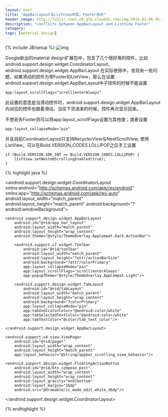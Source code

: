 ```yaml
---
layout: post
title: "AppBarLayout与ListView冲突，Footer丢失"
header_image: http://7u2jir.com1.z0.glb.clouddn.com/img/2016-03-06-45.jpg
description: "conflicts between AppBarLayout and ListView Footer"
category: 
tags: [meterial design]
---
```

{% include JB/setup %}
![img](http://7u2jir.com1.z0.glb.clouddn.com/img/2016-03-06-15.jpg)

Google新出的material design扩展包中，包含了几个很好用的控件，比如android.support.design.widget.CoordinatorLayout，android.support.design.widget.AppBarLayout
在实际使用中，发现有一些问题，如果滑动的控件为带Footer的ListView，那么在设置android.support.design.widget.AppBarLayout中子控件的时候不能设置

```
app:layout_scrollFlags="scroll|enterAlways"
```

此设置的意思是当滑动控件时，android.support.design.widget.AppBarLayout内对应的控件也跟着滑动，当往下货进来的时候，控件再次显示回来。

不想丢失Footer则可以将app:layout_scrollFlags设置为其他值；或者设置            


```
app:layout_collapseMode="pin"
```


并且目前CoordinatorLayout只支持RecyclerView与NestScrollView, 使用ListView，可以在Build.VERSION_CODES.LOLLIPOP之后手工设置

```
if (Build.VERSION.SDK_INT >= Build.VERSION_CODES.LOLLIPOP) {
    listView.setNestedScrollingEnabled(true);
}
```
         
{% highlight java %}
<?xml version="1.0" encoding="utf-8"?>
<android.support.design.widget.CoordinatorLayout
    xmlns:android="http://schemas.android.com/apk/res/android"
    xmlns:app="http://schemas.android.com/apk/res-auto"
    android:layout_width="match_parent"
    android:layout_height="match_parent"
    android:background="?android:windowBackground">

    <android.support.design.widget.AppBarLayout
        android:id="@+id/app_bar_layout"
        android:layout_width="match_parent"
        android:layout_height="wrap_content"
        android:theme="@style/ThemeOverlay.AppCompat.Dark.ActionBar">

        <android.support.v7.widget.Toolbar
            android:id="@+id/toolbar"
            android:layout_width="match_parent"
            android:layout_height="?attr/actionBarSize"
            android:background="?attr/colorPrimary"
            app:layout_collapseMode="pin"
            app:layout_scrollFlags="scroll|enterAlways"
            app:popupTheme="@style/ThemeOverlay.AppCompat.Light"/>

        <android.support.design.widget.TabLayout
            android:id="@+id/tabLayout"
            android:layout_width="match_parent"
            android:layout_height="wrap_content"
            android:background="?colorPrimary"
            app:layout_collapseMode="pin"
            app:tabIndicatorColor="@android:color/white"
            app:tabSelectedTextColor="@android:color/white"
            app:tabTextColor="@color/tab_text_color"/>

    </android.support.design.widget.AppBarLayout>

    <android.support.v4.view.ViewPager
        android:id="@+id/pager"
        android:layout_width="wrap_content"
        android:layout_height="match_parent"
        app:layout_behavior="@string/appbar_scrolling_view_behavior"/>

    <android.support.design.widget.FloatingActionButton
        android:id="@+id/btn_compose_post"
        android:layout_width="wrap_content"
        android:layout_height="wrap_content"
        android:layout_gravity="end|bottom"
        android:layout_margin="16dp"
        android:src="@drawable/ic_mode_edit_white_36dp"/>
</android.support.design.widget.CoordinatorLayout>

{% endhighlight %}